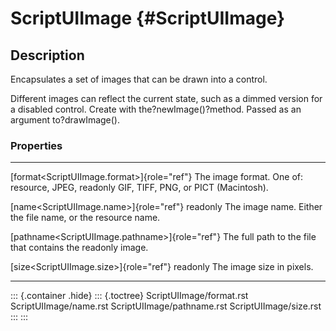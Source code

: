 ScriptUIImage {#ScriptUIImage}
=============

Description
-----------

Encapsulates a set of images that can be drawn into a control.

Different images can reflect the current state, such as a dimmed version
for a disabled control. Create with the?newImage()?method. Passed as an
argument to?drawImage().

### Properties

  -------------------------------------------------- -------------------------------------------
  [format\<ScriptUIImage.format\>]{role="ref"}       The image format. One of: resource, JPEG,
  readonly                                           GIF, TIFF, PNG, or PICT (Macintosh).

  [name\<ScriptUIImage.name\>]{role="ref"} readonly  The image name. Either the file name, or
                                                     the resource name.

  [pathname\<ScriptUIImage.pathname\>]{role="ref"}   The full path to the file that contains the
  readonly                                           image.

  [size\<ScriptUIImage.size\>]{role="ref"} readonly  The image size in pixels.
  -------------------------------------------------- -------------------------------------------

::: {.container .hide}
::: {.toctree}
ScriptUIImage/format.rst ScriptUIImage/name.rst
ScriptUIImage/pathname.rst ScriptUIImage/size.rst
:::
:::
